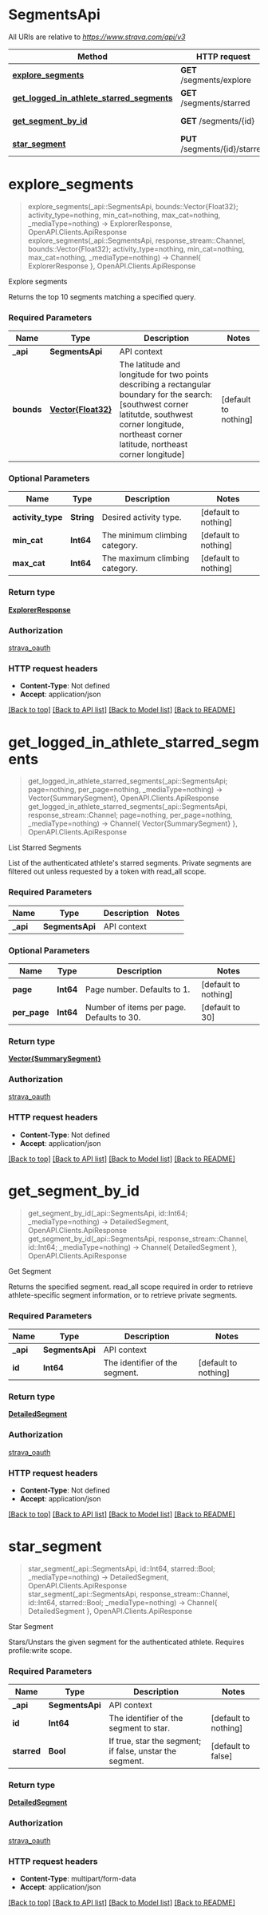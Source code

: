 # SegmentsApi

All URIs are relative to *https://www.strava.com/api/v3*

Method | HTTP request | Description
------------- | ------------- | -------------
[**explore_segments**](SegmentsApi.md#explore_segments) | **GET** /segments/explore | Explore segments
[**get_logged_in_athlete_starred_segments**](SegmentsApi.md#get_logged_in_athlete_starred_segments) | **GET** /segments/starred | List Starred Segments
[**get_segment_by_id**](SegmentsApi.md#get_segment_by_id) | **GET** /segments/{id} | Get Segment
[**star_segment**](SegmentsApi.md#star_segment) | **PUT** /segments/{id}/starred | Star Segment


# **explore_segments**
> explore_segments(_api::SegmentsApi, bounds::Vector{Float32}; activity_type=nothing, min_cat=nothing, max_cat=nothing, _mediaType=nothing) -> ExplorerResponse, OpenAPI.Clients.ApiResponse <br/>
> explore_segments(_api::SegmentsApi, response_stream::Channel, bounds::Vector{Float32}; activity_type=nothing, min_cat=nothing, max_cat=nothing, _mediaType=nothing) -> Channel{ ExplorerResponse }, OpenAPI.Clients.ApiResponse

Explore segments

Returns the top 10 segments matching a specified query.

### Required Parameters

Name | Type | Description  | Notes
------------- | ------------- | ------------- | -------------
 **_api** | **SegmentsApi** | API context | 
**bounds** | [**Vector{Float32}**](Float32.md)| The latitude and longitude for two points describing a rectangular boundary for the search: [southwest corner latitutde, southwest corner longitude, northeast corner latitude, northeast corner longitude] | [default to nothing]

### Optional Parameters

Name | Type | Description  | Notes
------------- | ------------- | ------------- | -------------
 **activity_type** | **String**| Desired activity type. | [default to nothing]
 **min_cat** | **Int64**| The minimum climbing category. | [default to nothing]
 **max_cat** | **Int64**| The maximum climbing category. | [default to nothing]

### Return type

[**ExplorerResponse**](ExplorerResponse.md)

### Authorization

[strava_oauth](../../README.md#strava_oauth)

### HTTP request headers

 - **Content-Type**: Not defined
 - **Accept**: application/json

[[Back to top]](#) [[Back to API list]](../../README.md#api-endpoints) [[Back to Model list]](../../README.md#models) [[Back to README]](../../README.md)

# **get_logged_in_athlete_starred_segments**
> get_logged_in_athlete_starred_segments(_api::SegmentsApi; page=nothing, per_page=nothing, _mediaType=nothing) -> Vector{SummarySegment}, OpenAPI.Clients.ApiResponse <br/>
> get_logged_in_athlete_starred_segments(_api::SegmentsApi, response_stream::Channel; page=nothing, per_page=nothing, _mediaType=nothing) -> Channel{ Vector{SummarySegment} }, OpenAPI.Clients.ApiResponse

List Starred Segments

List of the authenticated athlete's starred segments. Private segments are filtered out unless requested by a token with read_all scope.

### Required Parameters

Name | Type | Description  | Notes
------------- | ------------- | ------------- | -------------
 **_api** | **SegmentsApi** | API context | 

### Optional Parameters

Name | Type | Description  | Notes
------------- | ------------- | ------------- | -------------
 **page** | **Int64**| Page number. Defaults to 1. | [default to nothing]
 **per_page** | **Int64**| Number of items per page. Defaults to 30. | [default to 30]

### Return type

[**Vector{SummarySegment}**](SummarySegment.md)

### Authorization

[strava_oauth](../../README.md#strava_oauth)

### HTTP request headers

 - **Content-Type**: Not defined
 - **Accept**: application/json

[[Back to top]](#) [[Back to API list]](../../README.md#api-endpoints) [[Back to Model list]](../../README.md#models) [[Back to README]](../../README.md)

# **get_segment_by_id**
> get_segment_by_id(_api::SegmentsApi, id::Int64; _mediaType=nothing) -> DetailedSegment, OpenAPI.Clients.ApiResponse <br/>
> get_segment_by_id(_api::SegmentsApi, response_stream::Channel, id::Int64; _mediaType=nothing) -> Channel{ DetailedSegment }, OpenAPI.Clients.ApiResponse

Get Segment

Returns the specified segment. read_all scope required in order to retrieve athlete-specific segment information, or to retrieve private segments.

### Required Parameters

Name | Type | Description  | Notes
------------- | ------------- | ------------- | -------------
 **_api** | **SegmentsApi** | API context | 
**id** | **Int64**| The identifier of the segment. | [default to nothing]

### Return type

[**DetailedSegment**](DetailedSegment.md)

### Authorization

[strava_oauth](../../README.md#strava_oauth)

### HTTP request headers

 - **Content-Type**: Not defined
 - **Accept**: application/json

[[Back to top]](#) [[Back to API list]](../../README.md#api-endpoints) [[Back to Model list]](../../README.md#models) [[Back to README]](../../README.md)

# **star_segment**
> star_segment(_api::SegmentsApi, id::Int64, starred::Bool; _mediaType=nothing) -> DetailedSegment, OpenAPI.Clients.ApiResponse <br/>
> star_segment(_api::SegmentsApi, response_stream::Channel, id::Int64, starred::Bool; _mediaType=nothing) -> Channel{ DetailedSegment }, OpenAPI.Clients.ApiResponse

Star Segment

Stars/Unstars the given segment for the authenticated athlete. Requires profile:write scope.

### Required Parameters

Name | Type | Description  | Notes
------------- | ------------- | ------------- | -------------
 **_api** | **SegmentsApi** | API context | 
**id** | **Int64**| The identifier of the segment to star. | [default to nothing]
**starred** | **Bool**| If true, star the segment; if false, unstar the segment. | [default to false]

### Return type

[**DetailedSegment**](DetailedSegment.md)

### Authorization

[strava_oauth](../../README.md#strava_oauth)

### HTTP request headers

 - **Content-Type**: multipart/form-data
 - **Accept**: application/json

[[Back to top]](#) [[Back to API list]](../../README.md#api-endpoints) [[Back to Model list]](../../README.md#models) [[Back to README]](../../README.md)

